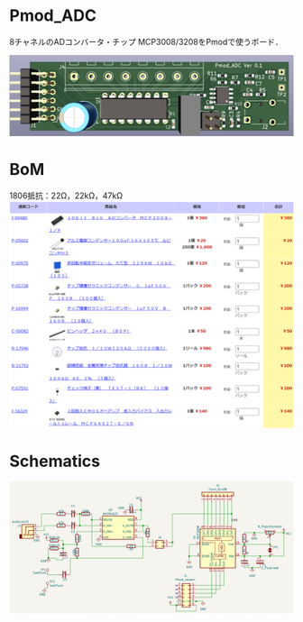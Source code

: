 # Pmod_ADC
 8チャネルのADコンバータ・チップ MCP3008/3208をPmodで使うボード．  

![](adc.png)

# BoM
1806抵抗：22Ω，22kΩ，47kΩ  
![](bom.png)


# Schematics
![](adc_schematics.png)